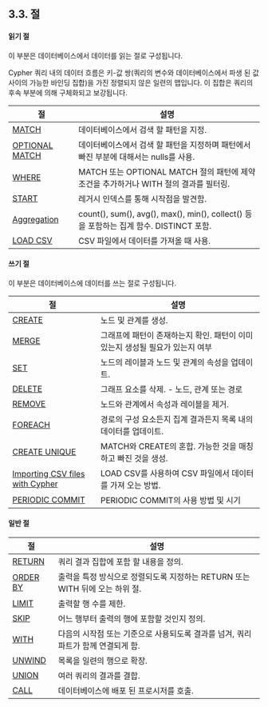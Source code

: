 ## 3.3. 절

#### 읽기 절

이 부분은 데이터베이스에서 데이터를 읽는 절로 구성됩니다.

Cypher 쿼리 내의 데이터 흐름은 키-값 쌍(쿼리의 변수와 데이터베이스에서 파생 된 값 사이의 가능한 바인딩 집합)을 가진 정렬되지 않은 일련의 맵입니다. 이 집합은 쿼리의 후속 부분에 의해 구체화되고 보강됩니다.

| 절                                                           | 설명                                                         |
| ------------------------------------------------------------ | ------------------------------------------------------------ |
| [MATCH](https://neo4j.com/docs/developer-manual/current/cypher/clauses/match/) | 데이터베이스에서 검색 할 패턴을 지정.                        |
| [OPTIONAL MATCH](https://neo4j.com/docs/developer-manual/current/cypher/clauses/optional-match/) | 데이터베이스에서 검색 할 패턴을 지정하며 패턴에서 빠진 부분에 대해서는 nulls를 사용. |
| [WHERE](https://neo4j.com/docs/developer-manual/current/cypher/clauses/where/) | MATCH 또는 OPTIONAL MATCH 절의 패턴에 제약 조건을 추가하거나 WITH 절의 결과를 필터링. |
| [START](https://neo4j.com/docs/developer-manual/current/cypher/clauses/start/) | 레거시 인덱스를 통해 시작점을 발견함.                        |
| [Aggregation](https://neo4j.com/docs/developer-manual/current/cypher/clauses/aggregation/) | count(), sum(), avg(), max(), min(), collect() 등을 포함하는 집계 함수. DISTINCT 포함. |
| [LOAD CSV](https://neo4j.com/docs/developer-manual/current/cypher/clauses/load-csv/) | CSV 파일에서 데이터를 가져올 때 사용.                        |

#### 쓰기 절

이 부분은 데이터베이스에 데이터를 쓰는 절로 구성됩니다.

| 절                                                           | 설명                                                         |
| ------------------------------------------------------------ | ------------------------------------------------------------ |
| [CREATE](https://neo4j.com/docs/developer-manual/current/cypher/clauses/create/) | 노드 및 관계를 생성.                                         |
| [MERGE](https://neo4j.com/docs/developer-manual/current/cypher/clauses/merge/) | 그래프에 패턴이 존재하는지 확인. 패턴이 이미 있는지 생성될 필요가 있는지 여부 |
| [SET](https://neo4j.com/docs/developer-manual/current/cypher/clauses/set/) | 노드의 레이블과 노드 및 관계의 속성을 업데이트.              |
| [DELETE](https://neo4j.com/docs/developer-manual/current/cypher/clauses/delete/) | 그래프 요소를 삭제. - 노드, 관계 또는 경로                   |
| [REMOVE](https://neo4j.com/docs/developer-manual/current/cypher/clauses/remove/) | 노드와 관계에서 속성과 레이블을 제거.                        |
| [FOREACH](https://neo4j.com/docs/developer-manual/current/cypher/clauses/foreach/) | 경로의 구성 요소든지 집계 결과든지 목록 내의 데이터를 업데이트. |
| [CREATE UNIQUE](https://neo4j.com/docs/developer-manual/current/cypher/clauses/create-unique/) | MATCH와 CREATE의 혼합. 가능한 것을 매칭하고 빠진 것을 생성.  |
| [Importing CSV files with Cypher](https://neo4j.com/docs/developer-manual/current/cypher/clauses/importing-csv-files-with-cypher/) | LOAD CSV를 사용하여 CSV 파일에서 데이터를 가져 오는 방법.    |
| [PERIODIC COMMIT](https://neo4j.com/docs/developer-manual/current/cypher/clauses/using-periodic-commit/) | PERIODIC COMMIT의 사용 방법 및 시기                          |

#### 일반 절

| 절                                                           | 설명                                                         |
| ------------------------------------------------------------ | ------------------------------------------------------------ |
| [RETURN](https://neo4j.com/docs/developer-manual/current/cypher/clauses/return/) | 쿼리 결과 집합에 포함 할 내용을 정의.                        |
| [ORDER BY](https://neo4j.com/docs/developer-manual/current/cypher/clauses/order-by/) | 출력을 특정 방식으로 정렬되도록 지정하는 RETURN 또는 WITH 뒤에 오는 하위 절. |
| [LIMIT](https://neo4j.com/docs/developer-manual/current/cypher/clauses/limit/) | 출력할 행 수를 제한.                                         |
| [SKIP](https://neo4j.com/docs/developer-manual/current/cypher/clauses/skip/) | 어느 행부터 출력의 행에 포함할 것인지 정의.                  |
| [WITH](https://neo4j.com/docs/developer-manual/current/cypher/clauses/with/) | 다음의 시작점 또는 기준으로 사용되도록 결과를 넘겨, 쿼리 파트가 함께 연결되게 함. |
| [UNWIND](https://neo4j.com/docs/developer-manual/current/cypher/clauses/unwind/) | 목록을 일련의 행으로 확장.                                   |
| [UNION](https://neo4j.com/docs/developer-manual/current/cypher/clauses/union/) | 여러 쿼리의 결과를 결합.                                     |
| [CALL](https://neo4j.com/docs/developer-manual/current/cypher/clauses/call/) | 데이터베이스에 배포 된 프로시저를 호출.                      |